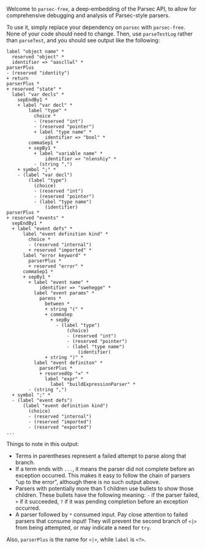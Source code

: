 Welcome to `parsec-free`, a deep-embedding of the Parsec API, to allow for
comprehensive debugging and analysis of Parsec-style parsers.

To use it, simply replace your dependency on `parsec` with `parsec-free`.
None of your code should need to change.  Then, use `parseTestLog` rather than
`parseTest`, and you should see output like the following:

```
label "object name" *
  reserved "object" *
  identifier => "aascllwl" *
parserPlus
- (reserved "identity")
+ return
parserPlus *
+ reserved "state" *
  label "var decls" *
    sepEndBy1 *
    + label "var decl" *
        label "type" *
          choice *
          - (reserved "int")
          - (reserved "pointer")
          + label "type name" *
              identifier => "bool" *
        commaSep1 *
        + sepBy1 *
          + label "variable name" *
              identifier => "nlenshiy" *
          - (string ",")
    + symbol ";" *
    - (label "var decl")
        (label "type")
          (choice)
          - (reserved "int")
          - (reserved "pointer")
          - (label "type name")
              (identifier)
parserPlus *
+ reserved "events" *
  sepEndBy1 *
  + label "event defs" *
      label "event definition kind" *
        choice *
        - (reserved "internal")
        + reserved "imported" *
      label "error keyword" *
        parserPlus *
        + reserved "error" *
      commaSep1 *
      + sepBy1 *
        + label "event name" *
            identifier => "swehegge" *
          label "event params" *
            parens *
              between *
              + string "(" *
              + commaSep
                + sepBy
                  - (label "type")
                      (choice)
                      - (reserved "int")
                      - (reserved "pointer")
                      - (label "type name")
                          (identifier)
              + string ")" *
          label "event definiton" *
            parserPlus *
            + reservedOp "=" *
              label "expr" *
                label "buildExpressionParser" *
        - (string ",")
  + symbol ";" *
  - (label "event defs")
      (label "event definition kind")
        (choice)
        - (reserved "internal")
        - (reserved "imported")
        - (reserved "exported")
...
```

Things to note in this output:

- Terms in parentheses represent a failed attempt to parse along that branch.
- If a term ends with `...`, it means the parser did not complete before an
  exception occurred. This makes it easy to follow the chain of parsers "up to
  the error", although there is no such output above.
- Parsers with potentially more than 1 children use bullets to show those
  children. These bullets have the following meaning: `-` if the parser
  failed, `+` if it succeeded, `?` if it was pending completion before an
  exception occurred.
- A parser followed by `*` consumed input. Pay close attention to failed
  parsers that consume input! They will prevent the second branch of `<|>`
  from being attempted, or may indicate a need for `try`.

Also, `parserPlus` is the name for `<|>`, while `label` is `<?>`.
